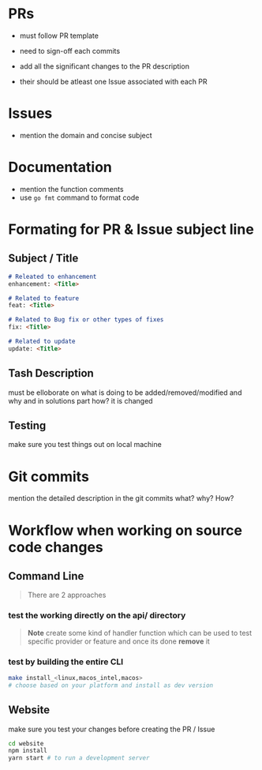 # PRs
- must follow PR template
- need to sign-off each commits
- add all the significant changes to the PR description

- their should be atleast one Issue associated with each PR

# Issues
- mention the domain and concise subject

# Documentation
- mention the function comments
- use `go fmt` command to format code

# Formating for PR & Issue subject line

## Subject / Title

```markdown
# Releated to enhancement
enhancement: <Title>

# Related to feature
feat: <Title>

# Related to Bug fix or other types of fixes
fix: <Title>

# Related to update
update: <Title>
```

## Tash Description
must be elloborate on what is doing to be added/removed/modified and why
and in solutions part how? it is changed

## Testing

make sure you test things out on local machine

# Git commits

mention the detailed description in the git commits
what? why? How?

# Workflow when working on source code changes
## Command Line

> There are 2 approaches

### test the working directly on the api/ directory

> **Note**
create some kind of handler function which can be used to test specific provider or feature
and once its done **remove** it

### test by building the entire CLI
```bash
make install_<linux,macos_intel,macos>
# choose based on your platform and install as dev version
```

## Website
make sure you test your changes before creating the PR / Issue
```bash
cd website
npm install
yarn start # to run a development server
```